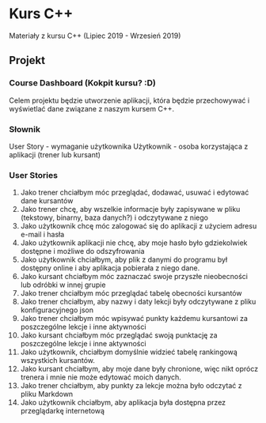 # Kurs C++

Materiały z kursu C++ (Lipiec 2019 - Wrzesień 2019)

## Projekt

### Course Dashboard (Kokpit kursu? :D)

Celem projektu będzie utworzenie aplikacji, która będzie przechowywać i wyświetlać dane związane z naszym kursem C++.

### Słownik

User Story - wymaganie użytkownika
Użytkownik - osoba korzystająca z aplikacji (trener lub kursant)

### User Stories

1. Jako trener chciałbym móc przeglądać, dodawać, usuwać i edytować dane kursantów
1. Jako trener chcę, aby wszelkie informacje były zapisywane w pliku (tekstowy, binarny, baza danych?) i odczytywane z niego
1. Jako użytkownik chcę móc zalogować się do aplikacji z użyciem adresu e-mail i hasła
1. Jako użytkownik aplikacji nie chcę, aby moje hasło było gdziekolwiek dostępne i możliwe do odszyfrowania
1. Jako użytkownik chciałbym, aby plik z danymi do programu był dostępny online i aby aplikacja pobierała z niego dane.
1. Jako kursant chciałbym móc zaznaczać swoje przyszłe nieobecności lub odróbki w innej grupie
1. Jako trener chciałbym móc przeglądać tabelę obecności kursantów
1. Jako trener chciałbym, aby nazwy i daty lekcji były odczytywane z pliku konfiguracyjnego json
1. Jako trener chciałbym móc wpisywać punkty każdemu kursantowi za poszczególne lekcje i inne aktywności
1. Jako kursant chciałbym móc przeglądać swoją punktację za poszczególne lekcje i inne aktywności
1. Jako użytkownik, chciałbym domyślnie widzieć tabelę rankingową wszystkich kursantów.
1. Jako kursant chciałbym, aby moje dane były chronione, więc nikt oprócz trenera i mnie nie może edytować moich danych.
1. Jako trener chciałbym, aby punkty za lekcje można było odczytać z pliku Markdown
1. Jako użytkownik chciałbym, aby aplikacja była dostępna przez przeglądarkę internetową
